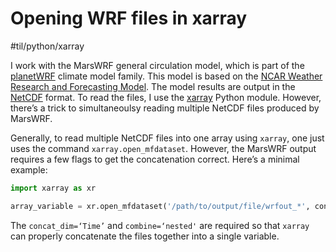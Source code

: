 # Opening WRF files in xarray
#til/python/xarray

I work with the MarsWRF general circulation model, which is part of the [planetWRF](http://planetwrf.com) climate model family.  This model is based on the [NCAR Weather Research and Forecasting Model](https://www.mmm.ucar.edu/weather-research-and-forecasting-model). The model results are output in the [NetCDF](https://www.unidata.ucar.edu/software/netcdf/) format. To read the files, I use the [xarray](http://xarray.pydata.org/en/stable/index.html) Python module. However, there’s a trick to simultaneoulsy reading multiple NetCDF files produced by MarsWRF.

Generally, to read multiple NetCDF files into one array using `xarray`, one just uses the command `xarray.open_mfdataset`. However, the MarsWRF output requires a few flags to get the concatenation correct. Here’s a minimal example:
```python
import xarray as xr

array_variable = xr.open_mfdataset('/path/to/output/file/wrfout_*', concat_dim='Time', combine='nested')
```
The `concat_dim=‘Time’` and `combine=‘nested'` are required so that `xarray` can properly concatenate the files together into a single variable.
